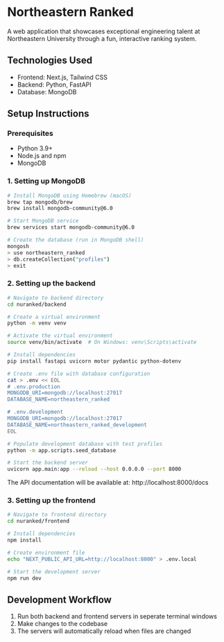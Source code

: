 # Northeastern Ranked

A web application that showcases exceptional engineering talent at Northeastern University through a fun, interactive ranking system.

## Technologies Used

- Frontend: Next.js, Tailwind CSS
- Backend: Python, FastAPI
- Database: MongoDB

## Setup Instructions

### Prerequisites
- Python 3.9+
- Node.js and npm
- MongoDB

### 1. Setting up MongoDB
```bash
# Install MongoDB using Homebrew (macOS)
brew tap mongodb/brew
brew install mongodb-community@6.0

# Start MongoDB service
brew services start mongodb-community@6.0

# Create the database (run in MongoDB shell)
mongosh
> use northeastern_ranked
> db.createCollection("profiles")
> exit
```

### 2. Setting up the backend
```bash
# Navigate to backend directory
cd nuranked/backend

# Create a virtual environment
python -m venv venv

# Activate the virtual environment
source venv/bin/activate  # On Windows: venv\Scripts\activate

# Install dependencies
pip install fastapi uvicorn motor pydantic python-dotenv

# Create .env file with database configuration
cat > .env << EOL
# .env.production
MONGODB_URI=mongodb://localhost:27017
DATABASE_NAME=northeastern_ranked

# .env.development
MONGODB_URI=mongodb://localhost:27017
DATABASE_NAME=northeastern_ranked_development
EOL

# Populate development database with test profiles
python -m app.scripts.seed_database

# Start the backend server
uvicorn app.main:app --reload --host 0.0.0.0 --port 8000
```

The API documentation will be available at: http://localhost:8000/docs

### 3. Setting up the frontend
```bash
# Navigate to frontend directory
cd nuranked/frontend

# Install dependencies
npm install

# Create environment file
echo "NEXT_PUBLIC_API_URL=http://localhost:8000" > .env.local

# Start the development server
npm run dev
```

## Development Workflow
1. Run both backend and frontend servers in seperate terminal windows
2. Make changes to the codebase
3. The servers will automatically reload when files are changed
